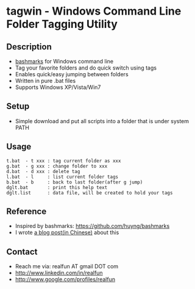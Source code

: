 tagwin - Windows Command Line Folder Tagging Utility
====================================================

Description
-----------
 - [bashmarks](https://github.com/huyng/bashmarks) for Windows command line
 - Tag your favorite folders and do quick switch using tags
 - Enables quick/easy jumping between folders
 - Written in pure .bat files
 - Supports Windows XP/Vista/Win7

Setup
-----
 - Simple download and put all scripts into a folder that is under system PATH

Usage
-----
    t.bat  - t xxx : tag current folder as xxx
    g.bat  - g xxx : change folder to xxx
    d.bat  - d xxx : delete tag
    l.bat  - l     : list current folder tags
    b.bat  - b     : back to last folder(after g jump)
    dglt.bat       : print this help text
    dglt.list      : data file, will be created to hold your tags

Reference
---------
 - Inspired by bashmarks: https://github.com/huyng/bashmarks
 - I wrote [a blog post(in Chinese)](http://2maomao.com/blog/win32-folder-tagging-scripts/) about this

Contact
-------
 - Reach me via: realfun AT gmail DOT com
 - http://www.linkedin.com/in/realfun
 - http://www.google.com/profiles/realfun

